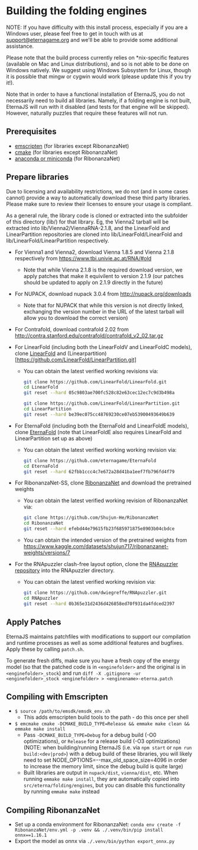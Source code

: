 # Building the folding engines

NOTE: If you have difficulty with this install process, especially if you are a Windows user, please feel free to get in
touch with us at support@eternagame.org and we'll be able to provide some additional assistance.

Please note that the build process currently relies on *nix-specific features (available on Mac and Linux distributions),
and so is not able to be done on Windows natively. We suggest using Windows Subsystem for Linux, though it is possible that
mingw or cygwin would work (please update this if you try it!).

Note that in order to have a functional installation of EternaJS, you do not necessarily need to build all libraries.
Namely, if a folding engine is not built, EternaJS will run with it disabled (and tests for that engine will be skipped).
However, naturally puzzles that require these features will not run.

## Prerequisites
* [emscripten](https://kripken.github.io/emscripten-site/docs/getting_started/downloads.html#platform-notes-installation-instructions-sdk) (for libraries except RibonanzaNet)
* [cmake](https://cmake.org/download/) (for libraries except RibonanzaNet)
* [anaconda or miniconda](https://docs.anaconda.com/free/distro-or-miniconda/) (for RibonanzaNet)

## Prepare libraries
Due to licensing and availability restrictions, we do not (and in some cases cannot) provide a way to automatically
download these third party libraries. Please make sure to review their licenses to ensure your usage is compliant.

As a general rule, the library code is cloned or extracted into the subfolder of this directory (lib/) for that library.
Eg, the Vienna2 tarball will be extracted into lib/Vienna2/ViennaRNA-2.1.8, and the LinearFold and LinearPartition repositories
are cloned into lib/LinearFold/LinearFold and lib/LinearFold/LinearPartition respectively.

* For Vienna1 and Vienna2, download Vienna 1.8.5 and Vienna 2.1.8 respectively from https://www.tbi.univie.ac.at/RNA/#old
    - Note that while Vienna 2.1.8 is the required download version, we apply patches that make it equivilent to version 2.1.9 (our patches should be updated to apply on 2.1.9 directly in the future)

* For NUPACK, download nupack 3.0.4 from http://nupack.org/downloads
    - Note that for NUPACK that while this version is not directly linked, exchanging the version number in the URL of the latest tarball will allow you to download the correct version)

* For Contrafold, download contrafold 2.02 from http://contra.stanford.edu/contrafold/contrafold_v2_02.tar.gz

* For LinearFold (including both the LinearFoldV and LinearFoldC models), clone [LinearFold](https://github.com/LinearFold/LinearFold.git) and (Linearpartition)[https://github.com/LinearFold/LinearPartition.git]
    - You can obtain the latest verified working revisions via:
      ```sh
	  git clone https://github.com/LinearFold/LinearFold.git
	  cd LinearFold
	  git reset --hard 05c9803ae700fc528c82e63cec12ec7c9d3b498a
      ```
      ```sh
	  git clone https://github.com/LinearFold/LinearPartition.git
	  cd LinearPartition
	  git reset --hard be39ec075cc48769230ce07eb53900493649b639
      ```
* For EternaFold (including both the EternaFold and LinearFoldE models), clone [EternaFold](https://github.com/eternagame/EternaFold) (note that LinearFoldE also requires LinearFold and LinearPartition set up as above)
    - You can obtain the latest verified working working revision via:
      ```sh
      git clone https://github.com/eternagame/EternaFold
      cd EternaFold
      git reset --hard 62fbb1ccc4c7e672a28d41ba1eef7fb796fd4f79
      ```

* For RibonanzaNet-SS, clone [RibonanzaNet](https://github.com/Shujun-He/RibonanzaNet) and download the pretrained weights
    - You can obtain the latest verified working revision of RibonanzaNet via:
      ```sh
      git clone https://github.com/Shujun-He/RibonanzaNet
      cd RibonanzaNet
      git reset --hard efebd44e79615fb23f685971875e8903b04cbdce
      ```
    - You can obtain the intended version of the pretrained weights from https://www.kaggle.com/datasets/shujun717/ribonanzanet-weights/versions/7

* For the RNApuzzler clash-free layout option, clone the [RNApuzzler repository]((https://github.com/dwiegreffe/RNApuzzler)) into the RNApuzzler directory.
    - You can obtain the latest verified working revision via:
      ```sh
	  git clone https://github.com/dwiegreffe/RNApuzzler.git
	  cd RNApuzzler
	  git reset --hard 0b365e31d2436d426858ed70f931da4fdced2397
	  ```

## Apply Patches

EternaJS maintains patchfiles with modifications to support our compilation and runtime processes as well as
some additional features and bugfixes. Apply these by calling `patch.sh`.

To generate fresh diffs, make sure you have a fresh copy of the energy model (so that the patched code is in `<enginefolder>` and the original is in `<enginefolder>_stock`) and run `diff -X .gitignore -ur <enginefolder>_stock <enginefolder> > <enginename>-eterna.patch`

## Compiling with Emscripten
* `$ source /path/to/emsdk/emsdk_env.sh`
    - This adds emscripten build tools to the path - do this once per shell
* `$ emcmake cmake -DCMAKE_BUILD_TYPE=Release && emmake make clean && emmake make install`
    - Pass `-DCMAKE_BUILD_TYPE=Debug` for a debug build (-O0 optimizations), or `Release` for a release build (-O3 optimizations) (NOTE: when building/running EternaJS (i.e. via `npm start` or `npm run build:<dev|prod>`) with a debug build of these libraries, you will likely need to set NODE_OPTIONS=--max_old_space_size=4096 in order to increase the memory limit, since the debug build is quite large)
    - Built libraries are output in `nupack/dist`, `vienna/dist`, etc. When running `emmake make install`, they are automatically copied into `src/eterna/folding/engines`, but you can disable this functionality by running `emmake make` instead

## Compiling RibonanzaNet
* Set up a conda environment for RibonanzaNet: `conda env create -f RibonanzaNet/env.yml -p .venv && ./.venv/bin/pip install onnx==1.16.1`
* Export the model as onnx via `./.venv/bin/python export_onnx.py`
